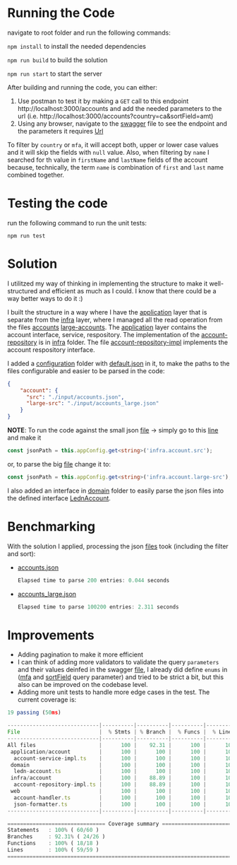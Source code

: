 # Running the Code

navigate to root folder and run the following commands:

`npm install` to install the needed dependencies

`npm run build` to build the solution

`npm run start` to start the server

After building and running the code, you can either: 
1. Use postman to test it by making a `GET` call to this endpoint http://localhost:3000/accounts and add the needed parameters to the url (i.e. http://localhost:3000/accounts?country=ca&sortField=amt)
2. Using any browser, navigate to the [swagger](swagger.json) file to see the endpoint and the parameters it requires [Url](http://localhost:3000/docs)

To filter by `country` or `mfa`, it will accept both, upper or lower case values and it will skip the fields with `null` value. Also, when filtering by `name` I searched for th value in `firstName` and `lastName` fields of the account because, technically, the term `name` is combination of `first` and `last` name combined together.
# Testing the code

run the following command to run the unit tests:

`npm run test`


# Solution
I utilitzed my way of thinking in implementing the structure to make it well-structured and efficient as much as I could. I know that there could be a way better ways to do it :)

I built the structure in a way where I have the [application](./src/application) layer that is separate from the [infra](./src/infra) layer, where I managed all the read operation from the files [accounts](./input/accounts.json) [large-accounts](./input/accounts_large.json). The [application](./src/application/account) layer contains the account interface, service, respository.
The implementation of the [account-repository](./src/application/account/account-repository.ts) is in [infra](./src/infra/account) folder. The file [account-repository-impl](./src/infra/account/account-repository-impl.ts) implements the account respository interface.


I added a [configuration](./config) folder with [default.json](./config/default.json) in it, to make the paths to the files configurable and easier to be parsed in the code:
```json
{
    "account": {
      "src": "./input/accounts.json",
      "large-src": "./input/accounts_large.json"
    }
}
```
**NOTE**: To run the code against the small json [file](./input/accounts.json) -> simply go to this [line](./src/infra/account/account-repository-impl.ts#L17) and make it 
```ts
const jsonPath = this.appConfig.get<string>('infra.account.src');
```
or, to parse the big [file](./input/accounts_large.json) change it to:
```ts
const jsonPath = this.appConfig.get<string>('infra.account.large-src');
```

I also added an interface in [domain](./src/domain) folder to easily parse the json files into the defined interface [LednAccount](./src/domain/ledn-account.ts).

# Benchmarking
With the solution I applied, processing the json [files](./input) took (including the filter and sort):
- [accounts.json](./input/accounts.json)
   ```ts
   Elapsed time to parse 200 entries: 0.044 seconds
   ```
- [accounts_large.json](./input/accounts_large.json)
  ```ts
  Elapsed time to parse 100200 entries: 2.311 seconds
   ```
# Improvements
- Adding pagination to make it more efficient
- I can think of adding more validators to validate the query `parameters` and their values deinfed in the swagger [file](swagger.json#L18), I already did define `enums` in ([mfa](swagger.json#L31) and [sortField](swagger.json#L47) query parameter) and tried to be strict a bit, but this also can be improved on the codebase level.
- Adding more unit tests to handle more edge cases in the test. The current coverage is:
```ts
19 passing (50ms)

-----------------------------|----------|----------|----------|----------|-------------------|
File                         |  % Stmts | % Branch |  % Funcs |  % Lines | Uncovered Line #s |
-----------------------------|----------|----------|----------|----------|-------------------|
All files                    |      100 |    92.31 |      100 |      100 |                   |
 application/account         |      100 |      100 |      100 |      100 |                   |
  account-service-impl.ts    |      100 |      100 |      100 |      100 |                   |
 domain                      |      100 |      100 |      100 |      100 |                   |
  ledn-account.ts            |      100 |      100 |      100 |      100 |                   |
 infra/account               |      100 |    88.89 |      100 |      100 |                   |
  account-repository-impl.ts |      100 |    88.89 |      100 |      100 |             71,85 |
 web                         |      100 |      100 |      100 |      100 |                   |
  account-handler.ts         |      100 |      100 |      100 |      100 |                   |
  json-formatter.ts          |      100 |      100 |      100 |      100 |                   |
-----------------------------|----------|----------|----------|----------|-------------------|

=============================== Coverage summary ===============================
Statements   : 100% ( 60/60 )
Branches     : 92.31% ( 24/26 )
Functions    : 100% ( 18/18 )
Lines        : 100% ( 59/59 )
================================================================================
```